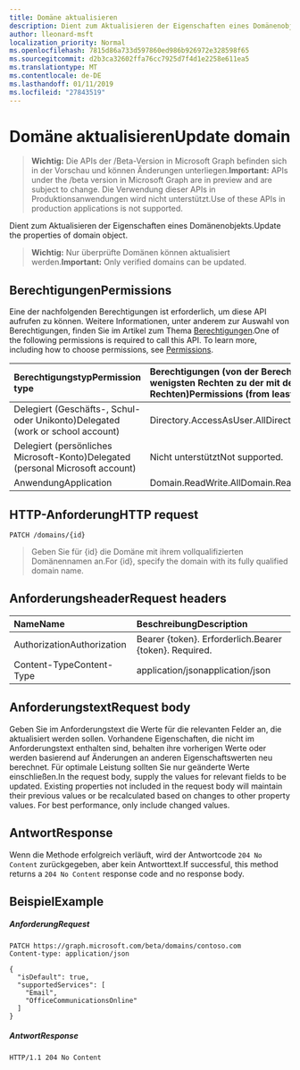 ```yaml
---
title: Domäne aktualisieren
description: Dient zum Aktualisieren der Eigenschaften eines Domänenobjekts.
author: lleonard-msft
localization_priority: Normal
ms.openlocfilehash: 7815d86a733d597860ed986b926972e328598f65
ms.sourcegitcommit: d2b3ca32602ffa76cc7925d7f4d1e2258e611ea5
ms.translationtype: MT
ms.contentlocale: de-DE
ms.lasthandoff: 01/11/2019
ms.locfileid: "27843519"
---
```

# <a name="update-domain"></a><span data-ttu-id="6dc5d-103">Domäne aktualisieren</span><span class="sxs-lookup"><span data-stu-id="6dc5d-103">Update domain</span></span>

> <span data-ttu-id="6dc5d-104">**Wichtig:** Die APIs der /Beta-Version in Microsoft Graph befinden sich in der Vorschau und können Änderungen unterliegen.</span><span class="sxs-lookup"><span data-stu-id="6dc5d-104">**Important:** APIs under the /beta version in Microsoft Graph are in preview and are subject to change.</span></span> <span data-ttu-id="6dc5d-105">Die Verwendung dieser APIs in Produktionsanwendungen wird nicht unterstützt.</span><span class="sxs-lookup"><span data-stu-id="6dc5d-105">Use of these APIs in production applications is not supported.</span></span>

<span data-ttu-id="6dc5d-106">Dient zum Aktualisieren der Eigenschaften eines Domänenobjekts.</span><span class="sxs-lookup"><span data-stu-id="6dc5d-106">Update the properties of domain object.</span></span>

> <span data-ttu-id="6dc5d-107">**Wichtig:** Nur überprüfte Domänen können aktualisiert werden.</span><span class="sxs-lookup"><span data-stu-id="6dc5d-107">**Important:** Only verified domains can be updated.</span></span>

## <a name="permissions"></a><span data-ttu-id="6dc5d-108">Berechtigungen</span><span class="sxs-lookup"><span data-stu-id="6dc5d-108">Permissions</span></span>

<span data-ttu-id="6dc5d-p102">Eine der nachfolgenden Berechtigungen ist erforderlich, um diese API aufrufen zu können. Weitere Informationen, unter anderem zur Auswahl von Berechtigungen, finden Sie im Artikel zum Thema [Berechtigungen](/graph/permissions-reference).</span><span class="sxs-lookup"><span data-stu-id="6dc5d-p102">One of the following permissions is required to call this API. To learn more, including how to choose permissions, see [Permissions](/graph/permissions-reference).</span></span>


|<span data-ttu-id="6dc5d-111">Berechtigungstyp</span><span class="sxs-lookup"><span data-stu-id="6dc5d-111">Permission type</span></span>      | <span data-ttu-id="6dc5d-112">Berechtigungen (von der Berechtigung mit den wenigsten Rechten zu der mit den meisten Rechten)</span><span class="sxs-lookup"><span data-stu-id="6dc5d-112">Permissions (from least to most privileged)</span></span>              |
|:--------------------|:---------------------------------------------------------|
|<span data-ttu-id="6dc5d-113">Delegiert (Geschäfts-, Schul- oder Unikonto)</span><span class="sxs-lookup"><span data-stu-id="6dc5d-113">Delegated (work or school account)</span></span> | <span data-ttu-id="6dc5d-114">Directory.AccessAsUser.All</span><span class="sxs-lookup"><span data-stu-id="6dc5d-114">Directory.AccessAsUser.All</span></span>    |
|<span data-ttu-id="6dc5d-115">Delegiert (persönliches Microsoft-Konto)</span><span class="sxs-lookup"><span data-stu-id="6dc5d-115">Delegated (personal Microsoft account)</span></span> | <span data-ttu-id="6dc5d-116">Nicht unterstützt</span><span class="sxs-lookup"><span data-stu-id="6dc5d-116">Not supported.</span></span>    |
|<span data-ttu-id="6dc5d-117">Anwendung</span><span class="sxs-lookup"><span data-stu-id="6dc5d-117">Application</span></span> | <span data-ttu-id="6dc5d-118">Domain.ReadWrite.All</span><span class="sxs-lookup"><span data-stu-id="6dc5d-118">Domain.ReadWrite.All</span></span> |

## <a name="http-request"></a><span data-ttu-id="6dc5d-119">HTTP-Anforderung</span><span class="sxs-lookup"><span data-stu-id="6dc5d-119">HTTP request</span></span>
<!-- { "blockType": "ignored" } -->
```http
PATCH /domains/{id}
```

> <span data-ttu-id="6dc5d-120">Geben Sie für {id} die Domäne mit ihrem vollqualifizierten Domänennamen an.</span><span class="sxs-lookup"><span data-stu-id="6dc5d-120">For {id}, specify the domain with its fully qualified domain name.</span></span>

## <a name="request-headers"></a><span data-ttu-id="6dc5d-121">Anforderungsheader</span><span class="sxs-lookup"><span data-stu-id="6dc5d-121">Request headers</span></span>

| <span data-ttu-id="6dc5d-122">Name</span><span class="sxs-lookup"><span data-stu-id="6dc5d-122">Name</span></span>       | <span data-ttu-id="6dc5d-123">Beschreibung</span><span class="sxs-lookup"><span data-stu-id="6dc5d-123">Description</span></span>|
|:-----------|:-----------|
| <span data-ttu-id="6dc5d-124">Authorization</span><span class="sxs-lookup"><span data-stu-id="6dc5d-124">Authorization</span></span>  | <span data-ttu-id="6dc5d-p103">Bearer {token}. Erforderlich.</span><span class="sxs-lookup"><span data-stu-id="6dc5d-p103">Bearer {token}. Required.</span></span> |
| <span data-ttu-id="6dc5d-127">Content-Type</span><span class="sxs-lookup"><span data-stu-id="6dc5d-127">Content-Type</span></span>  | <span data-ttu-id="6dc5d-128">application/json</span><span class="sxs-lookup"><span data-stu-id="6dc5d-128">application/json</span></span> |

## <a name="request-body"></a><span data-ttu-id="6dc5d-129">Anforderungstext</span><span class="sxs-lookup"><span data-stu-id="6dc5d-129">Request body</span></span>

<span data-ttu-id="6dc5d-p104">Geben Sie im Anforderungstext die Werte für die relevanten Felder an, die aktualisiert werden sollen. Vorhandene Eigenschaften, die nicht im Anforderungstext enthalten sind, behalten ihre vorherigen Werte oder werden basierend auf Änderungen an anderen Eigenschaftswerten neu berechnet. Für optimale Leistung sollten Sie nur geänderte Werte einschließen.</span><span class="sxs-lookup"><span data-stu-id="6dc5d-p104">In the request body, supply the values for relevant fields to be updated. Existing properties not included in the request body will maintain their previous values or be recalculated based on changes to other property values. For best performance, only include changed values.</span></span>

## <a name="response"></a><span data-ttu-id="6dc5d-133">Antwort</span><span class="sxs-lookup"><span data-stu-id="6dc5d-133">Response</span></span>

<span data-ttu-id="6dc5d-134">Wenn die Methode erfolgreich verläuft, wird der Antwortcode `204 No Content` zurückgegeben, aber kein Antworttext.</span><span class="sxs-lookup"><span data-stu-id="6dc5d-134">If successful, this method returns a `204 No Content` response code and no response body.</span></span>

## <a name="example"></a><span data-ttu-id="6dc5d-135">Beispiel</span><span class="sxs-lookup"><span data-stu-id="6dc5d-135">Example</span></span>
##### <a name="request"></a><span data-ttu-id="6dc5d-136">Anforderung</span><span class="sxs-lookup"><span data-stu-id="6dc5d-136">Request</span></span>

<!-- {
  "blockType": "request",
  "name": "update_domain"
}-->
```http
PATCH https://graph.microsoft.com/beta/domains/contoso.com
Content-type: application/json

{
  "isDefault": true,
  "supportedServices": [
    "Email",
    "OfficeCommunicationsOnline"
  ]
}
```

##### <a name="response"></a><span data-ttu-id="6dc5d-137">Antwort</span><span class="sxs-lookup"><span data-stu-id="6dc5d-137">Response</span></span>

<!-- {
  "blockType": "response",
  "truncated": true,
  "@odata.type": "microsoft.graph.domain"
} -->
```http
HTTP/1.1 204 No Content
```

<!-- uuid: 8fcb5dbc-d5aa-4681-8e31-b001d5168d79
2015-10-25 14:57:30 UTC -->
<!-- {
  "type": "#page.annotation",
  "description": "Update domain",
  "keywords": "",
  "section": "documentation",
  "tocPath": ""
}-->
